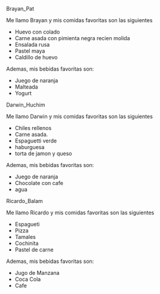 Brayan_Pat

Me llamo Brayan y mis comidas favoritas son las siguientes

- Huevo con colado
- Carne asada con pimienta negra recien molida
- Ensalada rusa
- Pastel maya
- Caldillo de huevo

Ademas, mis bebidas favoritas son: 

- Juego de naranja
- Malteada
- Yogurt

Darwin_Huchim

Me llamo Darwin y mis comidas favoritas son las siguientes

- Chiles rellenos
- Carne asada.
- Espaguetti verde
- haburguesa
- torta de jamon y queso

Ademas, mis bebidas favoritas son: 

- Juego de naranja
- Chocolate con cafe
- agua 

Ricardo_Balam

Me llamo Ricardo y mis comidas favoritas son las siguientes

- Espagueti
- Pizza
- Tamales
- Cochinita
- Pastel de carne

Ademas, mis bebidas favoritas son: 

- Jugo de Manzana
- Coca Cola
- Cafe
